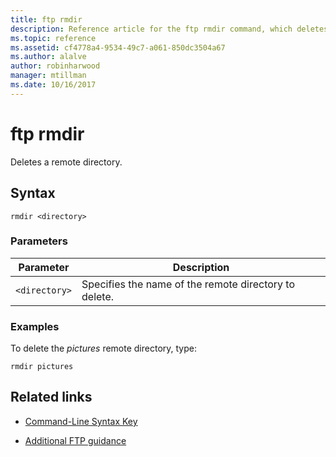 ```yaml
---
title: ftp rmdir
description: Reference article for the ftp rmdir command, which deletes a root directory.
ms.topic: reference
ms.assetid: cf4778a4-9534-49c7-a061-850dc3504a67
ms.author: alalve
author: robinharwood
manager: mtillman
ms.date: 10/16/2017
---
```


# ftp rmdir



Deletes a remote directory.

## Syntax

```
rmdir <directory>
```

### Parameters

| Parameter | Description |
| --------- | ----------- |
| `<directory>` | Specifies the name of the remote directory to delete. |

### Examples

To delete the *pictures* remote directory, type:

```
rmdir pictures
```

## Related links

- [Command-Line Syntax Key](command-line-syntax-key.md)

- [Additional FTP guidance](/previous-versions/orphan-topics/ws.10/cc756013(v=ws.10))
